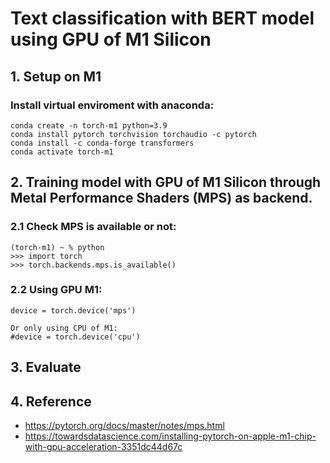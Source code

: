 # Text classification with BERT model using GPU of M1 Silicon

## 1. Setup on M1
### Install virtual enviroment with anaconda:
```
conda create -n torch-m1 python=3.9
conda install pytorch torchvision torchaudio -c pytorch
conda install -c conda-forge transformers
conda activate torch-m1
```

## 2. Training model with GPU of M1 Silicon through Metal Performance Shaders (MPS) as backend.
### 2.1 Check MPS is available or not:
```
(torch-m1) ~ % python
>>> import torch
>>> torch.backends.mps.is_available()
```

### 2.2 Using GPU M1:
```
device = torch.device('mps')

Or only using CPU of M1:
#device = torch.device('cpu')
```

## 3. Evaluate


## 4. Reference
- https://pytorch.org/docs/master/notes/mps.html
- https://towardsdatascience.com/installing-pytorch-on-apple-m1-chip-with-gpu-acceleration-3351dc44d67c
